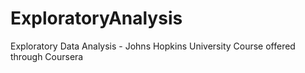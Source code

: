 # ExploratoryAnalysis
Exploratory Data Analysis - Johns Hopkins University Course offered through Coursera

